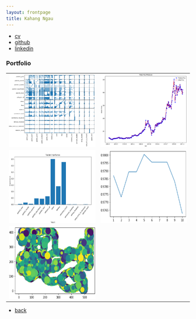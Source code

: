 ```yaml
---
layout: frontpage
title: Kahang Ngau
---
```


<div class="navbar">
  <div class="navbar-inner">
      <ul class="nav">
          <li><a href="{{ BASE_PATH }}/assets/Kahang_Ngau.pdf">cv</a></li>
          <li><a href="https://github.com/ngau9567">github</a></li>
          <li><a href="www.linkedin.com/in/kahang-ngau">linkedin</a></li>
      </ul>
  </div>
</div>

### <a name="Portfolio"></a>Portfolio
<table class="wide">
<tr>
  <td class="left">
    <a href="pages/publpics/corr.html">
        <img src="assets/publpics/corr.PNG" alt="Correlation" title="Correlation" style="width:350px;height:200px;"/>
    </a>
  </td>
  <td class="right">
    <a href="pages/publpics/tesla.html">
        <img src="assets/publpics/tesla.PNG" alt="Tesla" title="Tesla" style="width:350px;height:200px;"/>
    </a>
  </td>
</tr>
<tr>
  <td class="left">
    <a href="pages/publpics/feature_importance.html">
        <img src="assets/publpics/dt_featureimportance.PNG" alt="Feature Importance" title="Feature Importance" style="width:350px;height:200px;"/>
    </a>
  </td>
  <td class="right">
    <a href="pages/publpics/knn.html">
        <img src="assets/publpics/knn.PNG" alt="KNN" title="KNN" style="width:350px;height:200px;"/>
    </a>
  </td>
</tr>
<tr>
    <td class="left">
        <a href="pages/publpics/gorilla.html">
            <img src="assets/publpics/gorilla.PNG" alt="EMSE 6574 Gorilla" title="EMSE 6574 Gorilla" style="width:350px;height:200px;"/>
        </a>
    </td>
</tr>
</table>

<div class="navbar">
  <div class="navbar-inner">
      <ul class="nav">
          <li><a href="index.html">back</a></li>
      </ul>
  </div>
</div>
